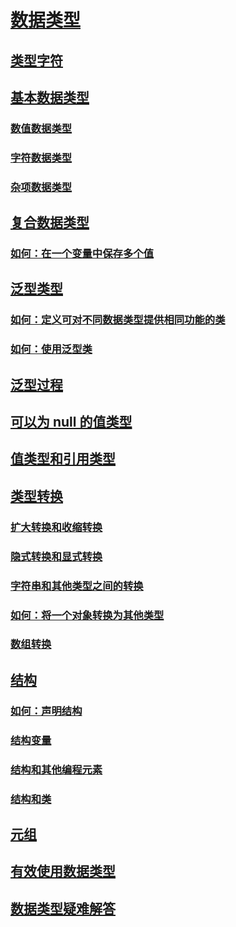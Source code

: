 # [数据类型](index.md)
## [类型字符](type-characters.md)
## [基本数据类型](elementary-data-types.md)
### [数值数据类型](numeric-data-types.md)
### [字符数据类型](character-data-types.md)
### [杂项数据类型](miscellaneous-data-types.md)
## [复合数据类型](composite-data-types.md)
### [如何：在一个变量中保存多个值](how-to-hold-more-than-one-value-in-a-variable.md)
## [泛型类型](generic-types.md)
### [如何：定义可对不同数据类型提供相同功能的类](how-to-define-a-class-that-can-provide-identical-functionality.md)
### [如何：使用泛型类](how-to-use-a-generic-class.md)
## [泛型过程](generic-procedures.md)
## [可以为 null 的值类型](nullable-value-types.md)
## [值类型和引用类型](value-types-and-reference-types.md)
## [类型转换](type-conversions.md)
### [扩大转换和收缩转换](widening-and-narrowing-conversions.md)
### [隐式转换和显式转换](implicit-and-explicit-conversions.md)
### [字符串和其他类型之间的转换](conversions-between-strings-and-other-types.md)
### [如何：将一个对象转换为其他类型](how-to-convert-an-object-to-another-type.md)
### [数组转换](array-conversions.md)
## [结构](structures.md)
### [如何：声明结构](how-to-declare-a-structure.md)
### [结构变量](structure-variables.md)
### [结构和其他编程元素](structures-and-other-programming-elements.md)
### [结构和类](structures-and-classes.md)
## [元组](tuples.md)
## [有效使用数据类型](efficient-use-of-data-types.md)
## [数据类型疑难解答](troubleshooting-data-types.md)